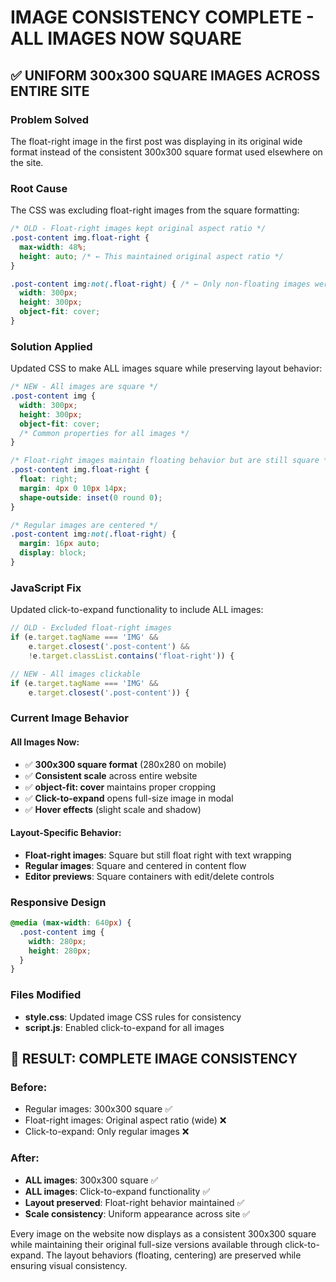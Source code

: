 # IMAGE CONSISTENCY COMPLETE - ALL IMAGES NOW SQUARE

## ✅ **UNIFORM 300x300 SQUARE IMAGES ACROSS ENTIRE SITE**

### **Problem Solved**
The float-right image in the first post was displaying in its original wide format instead of the consistent 300x300 square format used elsewhere on the site.

### **Root Cause**
The CSS was excluding float-right images from the square formatting:
```css
/* OLD - Float-right images kept original aspect ratio */
.post-content img.float-right {
  max-width: 48%;
  height: auto; /* ← This maintained original aspect ratio */
}

.post-content img:not(.float-right) { /* ← Only non-floating images were square */
  width: 300px;
  height: 300px;
  object-fit: cover;
}
```

### **Solution Applied**
Updated CSS to make ALL images square while preserving layout behavior:

```css
/* NEW - All images are square */
.post-content img {
  width: 300px;
  height: 300px;
  object-fit: cover;
  /* Common properties for all images */
}

/* Float-right images maintain floating behavior but are still square */
.post-content img.float-right {
  float: right;
  margin: 4px 0 10px 14px;
  shape-outside: inset(0 round 0);
}

/* Regular images are centered */
.post-content img:not(.float-right) {
  margin: 16px auto;
  display: block;
}
```

### **JavaScript Fix**
Updated click-to-expand functionality to include ALL images:
```javascript
// OLD - Excluded float-right images
if (e.target.tagName === 'IMG' && 
    e.target.closest('.post-content') && 
    !e.target.classList.contains('float-right')) {

// NEW - All images clickable
if (e.target.tagName === 'IMG' && 
    e.target.closest('.post-content')) {
```

### **Current Image Behavior**

#### **All Images Now:**
- ✅ **300x300 square format** (280x280 on mobile)
- ✅ **Consistent scale** across entire website
- ✅ **object-fit: cover** maintains proper cropping
- ✅ **Click-to-expand** opens full-size image in modal
- ✅ **Hover effects** (slight scale and shadow)

#### **Layout-Specific Behavior:**
- **Float-right images**: Square but still float right with text wrapping
- **Regular images**: Square and centered in content flow
- **Editor previews**: Square containers with edit/delete controls

### **Responsive Design**
```css
@media (max-width: 640px) {
  .post-content img {
    width: 280px;
    height: 280px;
  }
}
```

### **Files Modified**
- **style.css**: Updated image CSS rules for consistency
- **script.js**: Enabled click-to-expand for all images

## 🎯 **RESULT: COMPLETE IMAGE CONSISTENCY**

### **Before:**
- Regular images: 300x300 square ✅
- Float-right images: Original aspect ratio (wide) ❌
- Click-to-expand: Only regular images ❌

### **After:**
- **ALL images**: 300x300 square ✅
- **ALL images**: Click-to-expand functionality ✅
- **Layout preserved**: Float-right behavior maintained ✅
- **Scale consistency**: Uniform appearance across site ✅

Every image on the website now displays as a consistent 300x300 square while maintaining their original full-size versions available through click-to-expand. The layout behaviors (floating, centering) are preserved while ensuring visual consistency.
